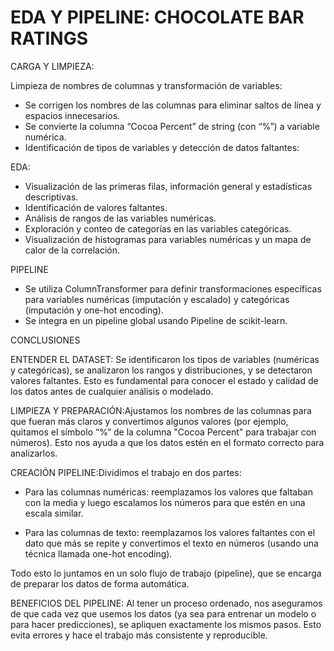 # EDA Y PIPELINE: CHOCOLATE BAR RATINGS 

CARGA Y LIMPIEZA:

Limpieza de nombres de columnas y transformación de variables:
- Se corrigen los nombres de las columnas para eliminar saltos de línea y espacios innecesarios.
- Se convierte la columna “Cocoa Percent” de string (con “%”) a variable numérica.
- Identificación de tipos de variables y detección de datos faltantes:

EDA:
- Visualización de las primeras filas, información general y estadísticas descriptivas.
- Identificación de valores faltantes.
- Análisis de rangos de las variables numéricas.
- Exploración y conteo de categorías en las variables categóricas.
- Visualización de histogramas para variables numéricas y un mapa de calor de la correlación.
 
PIPELINE
- Se utiliza ColumnTransformer para definir transformaciones específicas para variables numéricas (imputación y escalado) y categóricas (imputación y one-hot encoding).
- Se integra en un pipeline global usando Pipeline de scikit-learn.

CONCLUSIONES

ENTENDER EL DATASET: Se identificaron los tipos de variables (numéricas y categóricas), se analizaron los rangos y distribuciones, y se detectaron valores faltantes. Esto es fundamental para conocer el estado y calidad de los datos antes de cualquier análisis o modelado.

LIMPIEZA Y PREPARACIÓN:Ajustamos los nombres de las columnas para que fueran más claros y convertimos algunos valores (por ejemplo, quitamos el símbolo “%” de la columna "Cocoa Percent" para trabajar con números). Esto nos ayuda a que los datos estén en el formato correcto para analizarlos.

CREACIÓN PIPELINE:Dividimos el trabajo en dos partes:

- Para las columnas numéricas: reemplazamos los valores que faltaban con la media y luego escalamos los números para que estén en una escala similar.

- Para las columnas de texto: reemplazamos los valores faltantes con el dato que más se repite y convertimos el texto en números (usando una técnica llamada one-hot encoding).

Todo esto lo juntamos en un solo flujo de trabajo (pipeline), que se encarga de preparar los datos de forma automática.

BENEFICIOS DEL PIPELINE: Al tener un proceso ordenado, nos aseguramos de que cada vez que usemos los datos (ya sea para entrenar un modelo o para hacer predicciones), se apliquen exactamente los mismos pasos. Esto evita errores y hace el trabajo más consistente y reproducible.